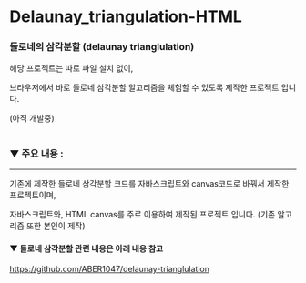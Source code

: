 # Delaunay_triangulation-HTML


### 들로네의 삼각분할 (delaunay trianglulation)

해당 프로젝트는 따로 파일 설치 없이, 

브라우저에서 바로 들로네 삼각분할 알고리즘을 체험할 수 있도록 제작한 프로젝트 입니다.

(아직 개발중)

#

### ▼ 주요 내용 :
-------------

기존에 제작한 들로네 삼각분할 코드를 자바스크립트와 canvas코드로 바꿔서 제작한 프로젝트이며,

자바스크립트와, HTML canvas를 주로 이용하여 제작된 프로젝트 입니다. (기존 알고리즘 또한 본인이 제작)

#### ▼ 들로네 삼각분할 관련 내용은 아래 내용 참고

https://github.com/ABER1047/delaunay-trianglulation
